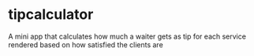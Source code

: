 # tipcalculator
A mini app that calculates how much a waiter gets as tip for each service rendered based on how satisfied the clients are
